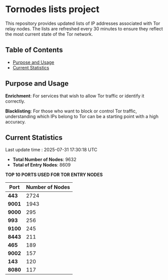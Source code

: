 # Tornodes lists project

This repository provides updated lists of IP addresses associated with Tor relay nodes. The lists are refreshed every 30 minutes to ensure they reflect the most current state of the Tor network.

## Table of Contents

- [Purpose and Usage](#purpose-and-usage)
- [Current Statistics](#current-statistics)


## Purpose and Usage

**Enrichment**: For services that wish to allow Tor traffic or identify it correctly.

**Blacklisting**: For those who want to block or control Tor traffic, understanding which IPs belong to Tor can be a starting point with a high accuracy.

## Current Statistics

Last update time : 2025-07-31 17:30:18 UTC

- **Total Number of Nodes**: 9632
- **Total of Entry Nodes**: 8609

**TOP 10 PORTS USED FOR TOR ENTRY NODES**

| **Port** | **Number of Nodes** |
|------|-----------------|
| **443**   | 2724  |
| **9001**   | 1943  |
| **9000**   | 295  |
| **993**   | 256  |
| **9100**   | 245  |
| **8443**   | 211  |
| **465**   | 189  |
| **9002**   | 157  |
| **143**   | 120  |
| **8080**   | 117  |


